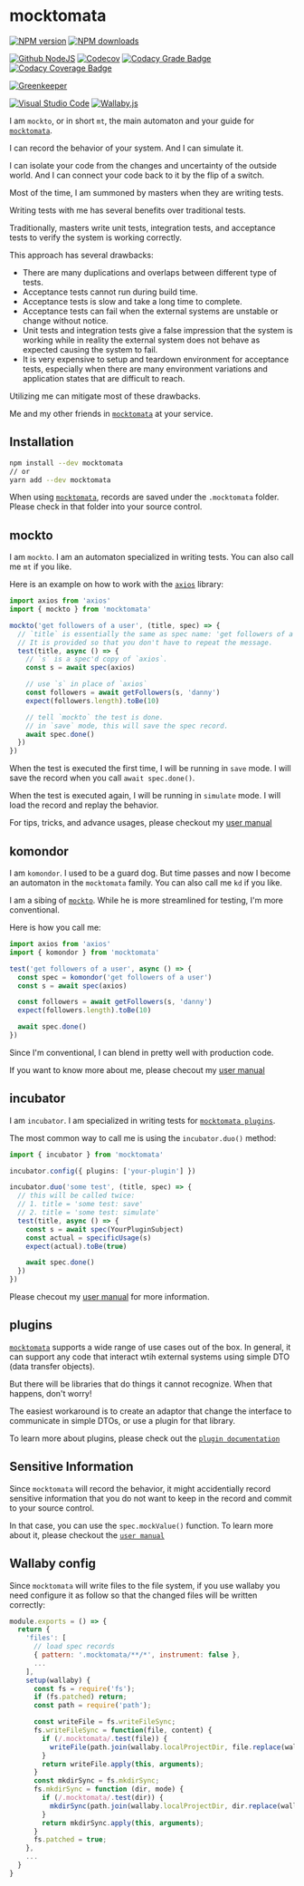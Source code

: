 # mocktomata

[![NPM version][npm-image]][npm-url]
[![NPM downloads][downloads-image]][downloads-url]

[![Github NodeJS][github-nodejs]][github-action-url]
[![Codecov][codecov-image]][codecov-url]
[![Codacy Grade Badge][codacy-grade]][codacy-grade-url]
[![Codacy Coverage Badge][codacy-coverage]][codacy-coverage-url]

[![Greenkeeper][greenkeeper-image]][greenkeeper-url]

[![Visual Studio Code][vscode-image]][vscode-url]
[![Wallaby.js][wallaby-image]][wallaby-url]

I am `mockto`, or in short `mt`, the main automaton and your guide for [`mocktomata`](https://github.com/mocktomata/mocktomata).

I can record the behavior of your system.
And I can simulate it.

I can isolate your code from the changes and uncertainty of the outside world.
And I can connect your code back to it by the flip of a switch.

Most of the time, I am summoned by masters when they are writing tests.

Writing tests with me has several benefits over traditional tests.

Traditionally, masters write unit tests, integration tests, and acceptance tests to verify the system is working correctly.

This approach has several drawbacks:

- There are many duplications and overlaps between different type of tests.
- Acceptance tests cannot run during build time.
- Acceptance tests is slow and take a long time to complete.
- Acceptance tests can fail when the external systems are unstable or change without notice.
- Unit tests and integration tests give a false impression that the system is working while in reality the external system does not behave as expected causing the system to fail.
- It is very expensive to setup and teardown environment for acceptance tests, especially when there are many environment variations and application states that are difficult to reach.

Utilizing me can mitigate most of these drawbacks.

Me and my other friends in [`mocktomata`](https://github.com/mocktomata/mocktomata) at your service.

## Installation

```sh
npm install --dev mocktomata
// or
yarn add --dev mocktomata
```

When using [`mocktomata`](https://github.com/mocktomata/mocktomata),
records are saved under the `.mocktomata` folder.
Please check in that folder into your source control.

## mockto

I am `mockto`.
I am an automaton specialized in writing tests.
You can also call me `mt` if you like.

Here is an example on how to work with the [`axios`](https://www.npmjs.com/package/axios) library:

```ts
import axios from 'axios'
import { mockto } from 'mocktomata'

mockto('get followers of a user', (title, spec) => {
  // `title` is essentially the same as spec name: 'get followers of a user'.
  // It is provided so that you don't have to repeat the message.
  test(title, async () => {
    // `s` is a spec'd copy of `axios`.
    const s = await spec(axios)

    // use `s` in place of `axios`
    const followers = await getFollowers(s, 'danny')
    expect(followers.length).toBe(10)

    // tell `mockto` the test is done.
    // in `save` mode, this will save the spec record.
    await spec.done()
  })
})
```

When the test is executed the first time, I will be running in `save` mode.
I will save the record when you call `await spec.done()`.

When the test is executed again, I will be running in `simulate` mode.
I will load the record and replay the behavior.

For tips, tricks, and advance usages, please checkout my [user manual](https://github.com/mocktomata/mocktomata/docs/mockto.md)

## komondor

I am `komondor`.
I used to be a guard dog.
But time passes and now I become an automaton in the `mocktomata` family.
You can also call me `kd` if you like.

I am a sibing of [`mockto`](#mockto).
While he is more streamlined for testing, I'm more conventional.

Here is how you call me:

```ts
import axios from 'axios'
import { komondor } from 'mocktomata'

test('get followers of a user', async () => {
  const spec = komondor('get followers of a user')
  const s = await spec(axios)

  const followers = await getFollowers(s, 'danny')
  expect(followers.length).toBe(10)

  await spec.done()
})
```

Since I'm conventional,
I can blend in pretty well with production code.

If you want to know more about me, please checout my [user manual](https://github.com/mocktomata/mocktomata/docs/komondor.md)

## incubator

I am `incubator`.
I am specialized in writing tests for [`mocktomata plugins`](#plugins).

The most common way to call me is using the `incubator.duo()` method:

```ts
import { incubator } from 'mocktomata'

incubator.config({ plugins: ['your-plugin'] })

incubator.duo('some test', (title, spec) => {
  // this will be called twice:
  // 1. title = 'some test: save'
  // 2. title = 'some test: simulate'
  test(title, async () => {
    const s = await spec(YourPluginSubject)
    const actual = specificUsage(s)
    expect(actual).toBe(true)

    await spec.done()
  })
})
```

Please checout my [user manual](https://github.com/mocktomata/mocktomata/docs/incubator.md) for more information.

## plugins

[`mocktomata`](https://github.com/mocktomata/mocktomata) supports a wide range of use cases out of the box.
In general, it can support any code that interact wtih external systems using simple DTO (data transfer objects).

But there will be libraries that do things it cannot recognize.
When that happens, don't worry!

The easiest workaround is to create an adaptor that change the interface to communicate in simple DTOs,
or use a plugin for that library.

To learn more about plugins, please check out the [`plugin documentation`](https://github.com/mocktomata/mocktomata/docs/plugins.md)

## Sensitive Information

Since `mocktomata` will record the behavior,
it might accidentially record sensitive information that you do not want to keep in the record and commit to your source control.

In that case, you can use the `spec.mockValue()` function.
To learn more about it, please checkout the [`user manual`](https://github.com/mocktomata/mocktomata/docs/spec.md#mcok)

## Wallaby config

Since `mocktomata` will write files to the file system, if you use wallaby you need configure it as follow so that the changed files will be written correctly:

```js
module.exports = () => {
  return {
    'files': [
      // load spec records
      { pattern: '.mocktomata/**/*', instrument: false },
      ...
    ],
    setup(wallaby) {
      const fs = require('fs');
      if (fs.patched) return;
      const path = require('path');

      const writeFile = fs.writeFileSync;
      fs.writeFileSync = function(file, content) {
        if (/.mocktomata/.test(file)) {
          writeFile(path.join(wallaby.localProjectDir, file.replace(wallaby.projectCacheDir, '')), content);
        }
        return writeFile.apply(this, arguments);
      }
      const mkdirSync = fs.mkdirSync;
      fs.mkdirSync = function (dir, mode) {
        if (/.mocktomata/.test(dir)) {
          mkdirSync(path.join(wallaby.localProjectDir, dir.replace(wallaby.projectCacheDir, '')), mode);
        }
        return mkdirSync.apply(this, arguments);
      }
      fs.patched = true;
    },
    ...
  }
}
```

[npm-image]: https://img.shields.io/npm/v/mocktomata.svg?style=flat
[npm-url]: https://www.npmjs.com/package/mocktomata
[downloads-image]: https://img.shields.io/npm/dm/mocktomata.svg?style=flat
[downloads-url]: https://npmjs.org/package/mocktomata

[github-nodejs]: https://github.com/mocktomata/mocktomata/workflows/Node%20CI/badge.svg
[github-action-url]: https://github.com/mocktomata/mocktomata/actions
[codecov-image]: https://codecov.io/gh/mocktomata/mocktomata/branch/master/graph/badge.svg
[codecov-url]: https://codecov.io/gh/mocktomata/mocktomata
[codacy-grade]: https://api.codacy.com/project/badge/Grade/bcb8e88109b54a7593cfe6744c6dac38
[codacy-grade-url]: https://www.codacy.com/gh/mocktomata/mocktomata?utm_source=github.com&amp;utm_medium=referral&amp;utm_content=mocktomata/mocktomata&amp;utm_campaign=Badge_Grade
[codacy-coverage]: https://api.codacy.com/project/badge/Coverage/bcb8e88109b54a7593cfe6744c6dac38
[codacy-coverage-url]: https://www.codacy.com/manual/mocktomata/mocktomata?utm_source=github.com&utm_medium=referral&utm_content=mocktomata/mocktomata&utm_campaign=Badge_Coverage

[greenkeeper-image]: https://badges.greenkeeper.io/mocktomata/mocktomata.svg
[greenkeeper-url]: https://greenkeeper.io/

[vscode-image]: https://img.shields.io/badge/vscode-ready-green.svg
[vscode-url]: https://code.visualstudio.com/
[wallaby-image]: https://img.shields.io/badge/wallaby.js-configured-green.svg
[wallaby-url]: https://wallabyjs.com
